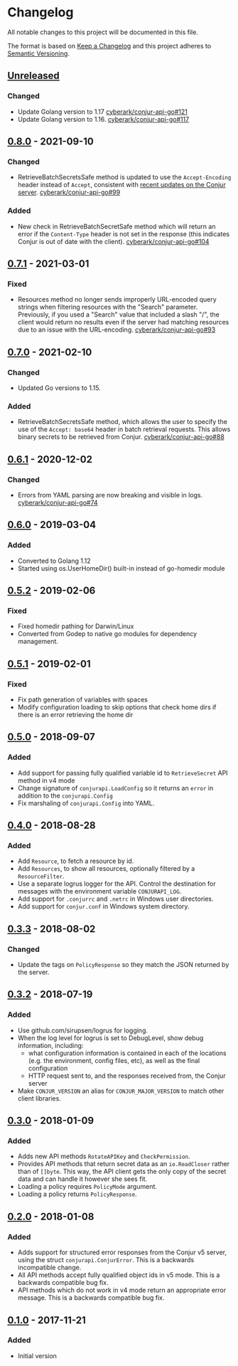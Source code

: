 # Changelog
All notable changes to this project will be documented in this file.

The format is based on [Keep a Changelog](http://keepachangelog.com/en/1.0.0/)
and this project adheres to [Semantic Versioning](http://semver.org/spec/v2.0.0.html).

## [Unreleased]

### Changed
- Update Golang version to 1.17
  [cyberark/conjur-api-go#121](https://github.com/cyberark/conjur-api-go/pull/121)
- Update Golang version to 1.16.
  [cyberark/conjur-api-go#117](https://github.com/cyberark/conjur-api-go/pull/117)

## [0.8.0] - 2021-09-10
### Changed
- RetrieveBatchSecretsSafe method is updated to use the `Accept-Encoding` header
  instead of `Accept`, consistent with [recent updates on the Conjur server](https://github.com/cyberark/conjur/pull/2065).
  [cyberark/conjur-api-go#99](https://github.com/cyberark/conjur-api-go/issues/99)

### Added
- New check in RetrieveBatchSecretSafe method which will return an error if the `Content-Type` header
  is not set in the response (this indicates Conjur is out of date with the client).
  [cyberark/conjur-api-go#104](https://github.com/cyberark/conjur-api-go/issues/104)

## [0.7.1] - 2021-03-01
### Fixed
- Resources method no longer sends improperly URL-encoded query strings when
  filtering resources with the "Search" parameter. Previously, if you used a
  "Search" value that included a slash "/", the client would return no results
  even if the server had matching resources due to an issue with the URL-encoding.
  [cyberark/conjur-api-go#93](https://github.com/cyberark/conjur-api-go/issues/93)

## [0.7.0] - 2021-02-10
### Changed
- Updated Go versions to 1.15.

### Added
- RetrieveBatchSecretsSafe method, which allows the user to specify the use of the `Accept: base64`
  header in batch retrieval requests. This allows binary secrets to be retrieved from Conjur.
  [cyberark/conjur-api-go#88](https://github.com/cyberark/conjur-api-go/issues/88)

## [0.6.1] - 2020-12-02
### Changed
- Errors from YAML parsing are now breaking and visible in logs.
  [cyberark/conjur-api-go#74](https://github.com/cyberark/conjur-api-go/issues/74)

## [0.6.0] - 2019-03-04
### Added
- Converted to Golang 1.12
- Started using os.UserHomeDir() built-in instead of go-homedir module

## [0.5.2] - 2019-02-06
### Fixed
- Fixed homedir pathing for Darwin/Linux
- Converted from Godep to native go modules for dependency management.

## [0.5.1] - 2019-02-01
### Fixed
- Fix path generation of variables with spaces
- Modify configuration loading to skip options that check home dirs if there is an error retrieving the home dir

## [0.5.0] - 2018-09-07
### Added
- Add support for passing fully qualified variable id to `RetrieveSecret` API method in v4 mode
- Change signature of `conjurapi.LoadConfig` so it returns an `error` in addition to the
  `conjurapi.Config`
- Fix marshaling of `conjurapi.Config` into YAML.

## [0.4.0] - 2018-08-28
### Added
- Add `Resource`, to fetch a resource by id.
- Add `Resources`, to show all resources, optionally filtered by a `ResourceFilter`.
- Use a separate logrus logger for the API. Control the destination for messages with the environment variable `CONJURAPI_LOG`.
- Add support for `.conjurrc` and `.netrc` in Windows user directories.
- Add support for `conjur.conf` in Windows system directory.

## [0.3.3] - 2018-08-02
### Changed
- Update the tags on `PolicyResponse` so they match the JSON returned by the server.

## [0.3.2] - 2018-07-19
### Added
- Use github.com/sirupsen/logrus for logging.
- When the log level for logrus is set to DebugLevel, show debug information, including:
    - what configuration information is contained in each of the locations (e.g. the environment, config files, etc), as well as the final configuration
    -  HTTP request sent to, and the responses received from, the Conjur server
- Make `CONJUR_VERSION` an alias for `CONJUR_MAJOR_VERSION` to match other client libraries.

## [0.3.0] - 2018-01-09
### Added
- Adds new API methods `RotateAPIKey` and `CheckPermission`.
- Provides API methods that return secret data as an `io.ReadCloser` rather than of `[]byte`. This way, the API client gets the only copy of the secret data and can handle it however she sees fit.
- Loading a policy requires `PolicyMode` argument.
- Loading a policy returns `PolicyResponse`. 

## [0.2.0] - 2018-01-08
### Added
- Adds support for structured error responses from the Conjur v5 server, using the struct `conjurapi.ConjurError`. This is a backwards incompatible change.
- All API methods accept fully qualified object ids in v5 mode. This is a backwards compatible bug fix.
- API methods which do not work in v4 mode return an appropriate error message. This is a backwards compatible bug fix.

## [0.1.0] - 2017-11-21
### Added
- Initial version

[Unreleased]: https://github.com/cyberark/conjur-api-go/compare/v0.8.0...HEAD
[0.8.0]: https://github.com/cyberark/conjur-api-go/compare/v0.7.1...v0.8.0
[0.7.1]: https://github.com/cyberark/conjur-api-go/compare/v0.7.0...v0.7.1
[0.7.0]: https://github.com/cyberark/conjur-api-go/compare/v0.6.1...v0.7.0
[0.6.1]: https://github.com/cyberark/conjur-api-go/compare/v0.6.0...v0.6.1
[0.6.0]: https://github.com/cyberark/conjur-api-go/compare/v0.5.2...v0.6.0
[0.5.2]: https://github.com/cyberark/conjur-api-go/compare/v0.5.1...v0.5.2
[0.5.1]: https://github.com/cyberark/conjur-api-go/compare/v0.5.0...v0.5.1
[0.5.0]: https://github.com/cyberark/conjur-api-go/compare/v0.4.0...v0.5.0
[0.4.0]: https://github.com/cyberark/conjur-api-go/compare/v0.3.3...v0.4.0
[0.3.3]: https://github.com/cyberark/conjur-api-go/compare/v0.3.2...v0.3.3
[0.3.2]: https://github.com/cyberark/conjur-api-go/compare/v0.3.0...v0.3.2
[0.3.0]: https://github.com/cyberark/conjur-api-go/compare/v0.2.0...v0.3.0
[0.2.0]: https://github.com/cyberark/conjur-api-go/compare/v0.1.0...v0.2.0
[0.1.0]: https://github.com/cyberark/conjur-api-go/releases/tag/v0.1.0
